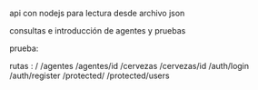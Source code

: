 api con nodejs para lectura desde archivo json

consultas e introducción de agentes y pruebas

prueba: 

rutas :
/
/agentes
/agentes/id
/cervezas
/cervezas/id
/auth/login
/auth/register
/protected/
/protected/users

